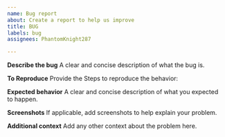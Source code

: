 ```yaml
---
name: Bug report
about: Create a report to help us improve
title: BUG
labels: bug
assignees: PhantomKnight287

---
```


**Describe the bug**
A clear and concise description of what the bug is.

**To Reproduce**
Provide the Steps to reproduce the behavior:

**Expected behavior**
A clear and concise description of what you expected to happen.

**Screenshots**
If applicable, add screenshots to help explain your problem.

**Additional context**
Add any other context about the problem here.
